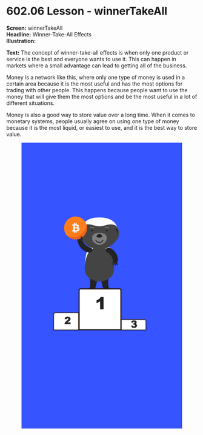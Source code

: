 # 602.06 Lesson - winnerTakeAll

**Screen:** winnerTakeAll\
**Headline:** Winner-Take-All Effects\
**Illustration:**

**Text:** The concept of winner-take-all effects is when only one product or service is the best and everyone wants to use it. This can happen in markets where a small advantage can lead to getting all of the business.&#x20;

Money is a network like this, where only one type of money is used in a certain area because it is the most useful and has the most options for trading with other people. This happens because people want to use the money that will give them the most options and be the most useful in a lot of different situations.&#x20;

Money is also a good way to store value over a long time. When it comes to monetary systems, people usually agree on using one type of money because it is the most liquid, or easiest to use, and it is the best way to store value.

<figure><img src="../.gitbook/assets/602-06.png" alt=""><figcaption></figcaption></figure>
